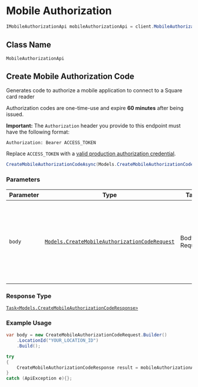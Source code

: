 # Mobile Authorization

```csharp
IMobileAuthorizationApi mobileAuthorizationApi = client.MobileAuthorizationApi;
```

## Class Name

`MobileAuthorizationApi`

## Create Mobile Authorization Code

Generates code to authorize a mobile application to connect to a Square card reader

Authorization codes are one-time-use and expire __60 minutes__ after being issued.

__Important:__ The `Authorization` header you provide to this endpoint must have the following format:

```
Authorization: Bearer ACCESS_TOKEN
```

Replace `ACCESS_TOKEN` with a
[valid production authorization credential](https://developer.squareup.com/docs/docs/build-basics/access-tokens).

```csharp
CreateMobileAuthorizationCodeAsync(Models.CreateMobileAuthorizationCodeRequest body)
```

### Parameters

| Parameter | Type | Tags | Description |
|  --- | --- | --- | --- |
| `body` | [`Models.CreateMobileAuthorizationCodeRequest`](/doc/models/create-mobile-authorization-code-request.md) | Body, Required | An object containing the fields to POST for the request.<br><br>See the corresponding object definition for field details. |

### Response Type

[`Task<Models.CreateMobileAuthorizationCodeResponse>`](/doc/models/create-mobile-authorization-code-response.md)

### Example Usage

```csharp
var body = new CreateMobileAuthorizationCodeRequest.Builder()
    .LocationId("YOUR_LOCATION_ID")
    .Build();

try
{
    CreateMobileAuthorizationCodeResponse result = mobileAuthorizationApi.CreateMobileAuthorizationCodeAsync(body).Result;
}
catch (ApiException e){};
```

